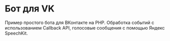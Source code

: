 # Бот для VK

Пример простого бота для ВКонтакте на PHP. Обработка событий с использованием Callback API, голосовые сообщения с помощью Яндекс SpeechKit.

